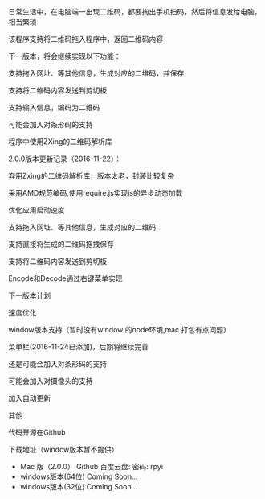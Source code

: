 日常生活中，在电脑端一出现二维码，都要掏出手机扫码，然后将信息发给电脑，相当繁琐



该程序支持将二维码拖入程序中，返回二维码内容

下一版本，将会继续实现以下功能：

支持拖入网址、等其他信息，生成对应的二维码，并保存

支持将二维码内容发送到剪切板

支持输入信息，编码为二维码

可能会加入对条形码的支持

程序中使用ZXing的二维码解析库


2.0.0版本更新记录（2016-11-22）：

弃用Zxing的二维码解析库，版本太老，封装比较复杂

采用AMD规范编码,使用require.js实现js的异步动态加载

优化应用启动速度

支持拖入网址、等其他信息，生成对应的二维码

支持直接将生成的二维码拖拽保存

支持将二维码内容发送到剪切板

Encode和Decode通过右键菜单实现


下一版本计划

速度优化

window版本支持（暂时没有window 的node环境,mac 打包有点问题）

菜单栏(2016-11-24已添加)，后期将继续完善

还是可能会加入对条形码的支持

可能会加入对摄像头的支持

加入自动更新

其他





代码开源在Github

下载地址（window版本暂不提供）

- Mac 版（2.0.0）    Github  百度云盘: 密码: rpyi
- windows版本(64位)   Coming Soon...
- windows版本(32位)   Coming Soon...  




